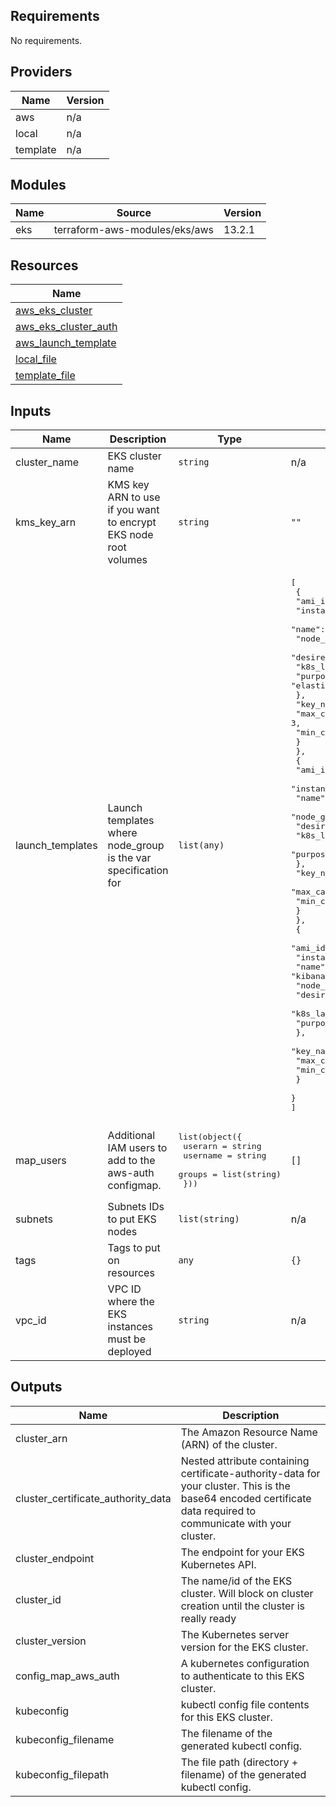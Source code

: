 ## Requirements

No requirements.

## Providers

| Name | Version |
|------|---------|
| aws | n/a |
| local | n/a |
| template | n/a |

## Modules

| Name | Source | Version |
|------|--------|---------|
| eks | terraform-aws-modules/eks/aws | 13.2.1 |

## Resources

| Name |
|------|
| [aws_eks_cluster](https://registry.terraform.io/providers/hashicorp/aws/latest/docs/data-sources/eks_cluster) |
| [aws_eks_cluster_auth](https://registry.terraform.io/providers/hashicorp/aws/latest/docs/data-sources/eks_cluster_auth) |
| [aws_launch_template](https://registry.terraform.io/providers/hashicorp/aws/latest/docs/resources/launch_template) |
| [local_file](https://registry.terraform.io/providers/hashicorp/local/latest/docs/resources/file) |
| [template_file](https://registry.terraform.io/providers/hashicorp/template/latest/docs/data-sources/file) |

## Inputs

| Name | Description | Type | Default | Required |
|------|-------------|------|---------|:--------:|
| cluster\_name | EKS cluster name | `string` | n/a | yes |
| kms\_key\_arn | KMS key ARN to use if you want to encrypt EKS node root volumes | `string` | `""` | no |
| launch\_templates | Launch templates where node\_group is the var specification for | `list(any)` | <pre>[<br>  {<br>    "ami_id": "",<br>    "instance_type": "t3.micro",<br>    "name": "elasticsearch-data",<br>    "node_group": {<br>      "desired_capacity": 1,<br>      "k8s_labels": {<br>        "purpose": "elasticsearch-data"<br>      },<br>      "key_name": "",<br>      "max_capacity": 3,<br>      "min_capacity": 1<br>    }<br>  },<br>  {<br>    "ami_id": "",<br>    "instance_type": "t3.micro",<br>    "name": "elasticsearch-master",<br>    "node_group": {<br>      "desired_capacity": 1,<br>      "k8s_labels": {<br>        "purpose": "elasticsearch-master"<br>      },<br>      "key_name": "",<br>      "max_capacity": 3,<br>      "min_capacity": 1<br>    }<br>  },<br>  {<br>    "ami_id": "",<br>    "instance_type": "t3.micro",<br>    "name": "kibana-elastalert",<br>    "node_group": {<br>      "desired_capacity": 1,<br>      "k8s_labels": {<br>        "purpose": "kibana-elastalert"<br>      },<br>      "key_name": "",<br>      "max_capacity": 3,<br>      "min_capacity": 1<br>    }<br>  }<br>]</pre> | no |
| map\_users | Additional IAM users to add to the aws-auth configmap. | <pre>list(object({<br>    userarn = string<br>    username = string<br>    groups = list(string)<br>  }))</pre> | `[]` | no |
| subnets | Subnets IDs to put EKS nodes | `list(string)` | n/a | yes |
| tags | Tags to put on resources | `any` | `{}` | no |
| vpc\_id | VPC ID where the EKS instances must be deployed | `string` | n/a | yes |

## Outputs

| Name | Description |
|------|-------------|
| cluster\_arn | The Amazon Resource Name (ARN) of the cluster. |
| cluster\_certificate\_authority\_data | Nested attribute containing certificate-authority-data for your cluster. This is the base64 encoded certificate data required to communicate with your cluster. |
| cluster\_endpoint | The endpoint for your EKS Kubernetes API. |
| cluster\_id | The name/id of the EKS cluster. Will block on cluster creation until the cluster is really ready |
| cluster\_version | The Kubernetes server version for the EKS cluster. |
| config\_map\_aws\_auth | A kubernetes configuration to authenticate to this EKS cluster. |
| kubeconfig | kubectl config file contents for this EKS cluster. |
| kubeconfig\_filename | The filename of the generated kubectl config. |
| kubeconfig\_filepath | The file path (directory + filename) of the generated kubectl config. |
